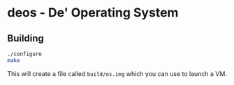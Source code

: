 deos - De' Operating System
===========================

Building
--------

```sh
./configure
make
```

This will create a file called `build/os.img` which you can use to launch a VM.
